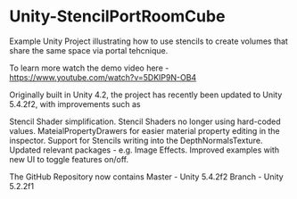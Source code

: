 # Unity-StencilPortRoomCube
Example Unity Project illustrating how to use stencils to create volumes that share the same space via portal tehcnique.

To learn more watch the demo video here - https://www.youtube.com/watch?v=5DKIP9N-OB4


Originally built in Unity 4.2, the project has recently been updated to Unity 5.4.2f2, with improvements such as

  Stencil Shader simplification.
  Stencil Shaders no longer using hard-coded values.
  MateialPropertyDrawers for easier material property editing in the inspector.
  Support for Stencils writing into the DepthNormalsTexture.
  Updated relevant packages - e.g. Image Effects.
  Improved examples with new UI to toggle features on/off.
  
The GitHub Repository now contains
Master - Unity 5.4.2f2
Branch - Unity 5.2.2f1
